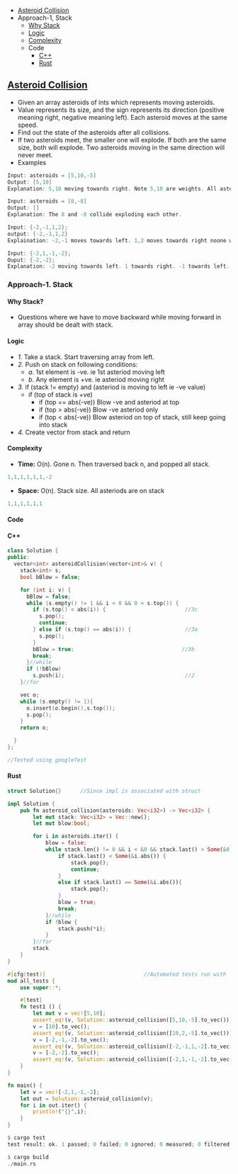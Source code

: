 - [Asteroid Collision](#what)
- Approach-1, Stack
  - [Why Stack](#why)
  - [Logic](#logic)
  - [Complexity](#comp)
  - Code
    - [C++](#cpp)
    - [Rust](#rust)

<a name=what></a>
## [Asteroid Collision](https://leetcode.com/problems/asteroid-collision/)
- Given an array asteroids of ints which represents moving asteroids.
- Value represents its size, and the sign represents its direction (positive meaning right, negative meaning left). Each asteroid moves at the same speed.
- Find out the state of the asteroids after all collisions. 
- If two asteroids meet, the smaller one will explode. If both are the same size, both will explode. Two asteroids moving in the same direction will never meet.
- Examples
```c
Input: asteroids = [5,10,-5]
Output: [5,10]
Explanation: 5,10 moving towards right. Note 5,10 are weights. All asteriods move with same speed. 10 and -5 collide resulting in 10. The 5 and 10 will never collide

Input: asteroids = [8,-8]
Output: []
Explanation: The 8 and -8 collide exploding each other.

Input: {-2,-1,1,2};
output: {-2,-1,1,2}
Explaination: -2,-1 moves towards left. 1,2 moves towards right noone will collide

Input: {-2,1,-1,-2};
Ouput: {-2,-2};
Explanation: -2 moving towards left. 1 towards right. -1 towards left. (1,-1) collide and both vanished. -2,-2 both moving towards left will never collide.
```

### Approach-1. Stack
<a name=why></a>
#### Why Stack?
- Questions where we have to move backward while moving forward in array should be dealt with stack.

<a name=logic></a>
#### Logic
- _1._ Take a stack. Start traversing array from left.
- _2._ Push on stack on following conditions:
  - _a._ 1st element is -ve. ie 1st asteriod moving left
  - _b._ Any element is +ve. ie asteriod moving right
- _3._ if (stack != empty) and (asteriod is moving to left ie -ve value)
  - if (top of stack is +ve)
    - if (top == abs(-ve))  Blow -ve and asteriod at top
    - if (top > abs(-ve))   Blow -ve asteriod only
    - if (top < abs(-ve))   Blow asteriod on top of stack, still keep going into stack
 - _4._ Create vector from stack and return

<a name=comp></a>
#### Complexity
- **Time:** O(n). Gone n. Then traversed back n, and popped all stack.
```c
1,1,1,1,1,1,-2
```
- **Space:** O(n). Stack size. All asteriods are on stack
```c
1,1,1,1,1,1
```

#### Code

<a name=cpp></a>
#### C++
```c++
class Solution {
public:
  vector<int> asteroidCollision(vector<int>& v) {
    stack<int> s;
    bool bBlow = false;

    for (int i: v) {
      bBlow = false;
      while (s.empty() != 1 && i < 0 && 0 < s.top()) {
        if (s.top() < abs(i)) {                         //3c
          s.pop();
          continue;
        } else if (s.top() == abs(i)) {                 //3a
          s.pop();
        }
        bBlow = true;                                  //3b
        break;
      }//while
      if (!bBlow)
        s.push(i);                                      //2
    }//for

    vec o;
    while (s.empty() != 1){
      o.insert(o.begin(),s.top());
      s.pop();
    }
    return o;

  }
};

//Tested using googleTest
```

<a name=rust></a>
#### Rust
```rs
struct Solution{}      //Since impl is associated with struct

impl Solution {
    pub fn asteroid_collision(asteroids: Vec<i32>) -> Vec<i32> {
        let mut stack: Vec<i32> = Vec::new();
        let mut blow:bool;

        for i in asteroids.iter() {
            blow = false;
            while stack.len() != 0 && i < &0 && stack.last() > Some(&0) {
                if stack.last() < Some(&i.abs()) {
                    stack.pop();
                    continue;
                }
                else if stack.last() == Some(&i.abs()){
                    stack.pop();
                }
                blow = true;
                break;
            }//while
            if !blow {
                stack.push(*i);
            }
        }//for
        stack        
    }
}

#[cfg(test)]                               //Automated tests run with `cargo test`
mod all_tests {
    use super::*;

    #[test]
    fn test1 () {
        let mut v = vec![5,10];
        assert_eq!(v, Solution::asteroid_collision([5,10,-5].to_vec()));
        v = [10].to_vec();
        assert_eq!(v, Solution::asteroid_collision([10,2,-5].to_vec()));
        v = [-2,-1,-2].to_vec();
        assert_eq!(v, Solution::asteroid_collision([-2,-1,1,-2].to_vec()));
        v = [-2,-2].to_vec();
        assert_eq!(v, Solution::asteroid_collision([-2,1,-1,-2].to_vec()));
    }
}

fn main() {
    let v = vec![-2,1,-1,-2];
    let out = Solution::asteroid_collision(v);
    for i in out.iter() {
        println!("{}",i);
    }
}

$ cargo test
test result: ok. 1 passed; 0 failed; 0 ignored; 0 measured; 0 filtered out; finished in 0.01s

$ cargo build
./main.rs
```
